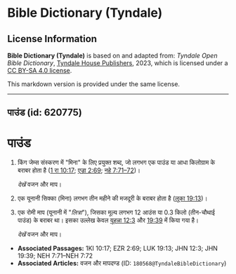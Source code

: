# Bible Dictionary (Tyndale)

## License Information

**Bible Dictionary (Tyndale)** is based on and adapted from: _Tyndale Open Bible Dictionary_, [Tyndale House Publishers](https://tyndaleopenresources.com/), 2023, which is licensed under a [CC BY-SA 4.0 license](https://creativecommons.org/licenses/by-sa/4.0/legalcode.en).

This markdown version is provided under the same license.



--------------------------------

## पाउंड (id: 620775)

पाउंड
=====

1. किंग जेम्स संस्करण में "मिना" के लिए प्रयुक्त शब्द, जो लगभग एक पाउंड या आधा किलोग्राम के बराबर होता है ([1 रा 10:17](https://ref.ly/1Kgs10:17); [एज्रा 2:69](https://ref.ly/Ezra2:69); [नहे 7:71–72](https://ref.ly/Neh7:71-Neh7:72))।

    *देखें* वजन और माप।

2. एक यूनानी सिक्का (मिना) लगभग तीन महीने की मजदूरी के बराबर होता है ([लूका 19:13](https://ref.ly/Luke19:13))।
3. एक रोमी माप (यूनानी में "*लित्रा*"), जिसका मूल्य लगभग 12 आउंस या 0\.3 किलो (तीन\-चौथाई पाउंड) के बराबर था। इसका उल्लेख केवल [यूहन्ना 12:3](https://ref.ly/John12:3) और [19:39](https://ref.ly/John19:39) में किया गया है।

    *देखें* वजन और माप।

* **Associated Passages:** 1KI 10:17; EZR 2:69; LUK 19:13; JHN 12:3; JHN 19:39; NEH 7:71–NEH 7:72
* **Associated Articles:** वजन और मापदण्ड (ID: `180568@TyndaleBibleDictionary`)

